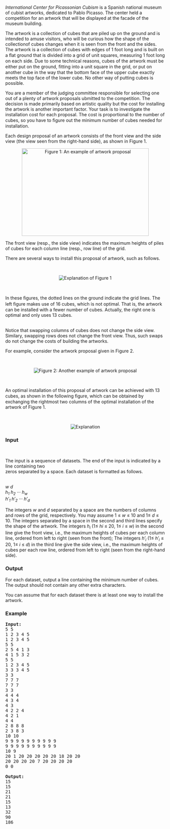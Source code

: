 <p><em>International Center for Picassonian Cubism</em> is a Spanish national museum of cubist artworks, dedicated to Pablo Picasso. The center held a competition for an artwork that will be displayed at the facade of the museum building.</p>
<p>The artwork is a collection of cubes that are piled up on the ground and is intended to amuse visitors, who will be curious how the shape of the collectionof cubes changes when it is seen from the front and the sides. The artwork is a collection of cubes with edges of 1 foot long and is built on a ﬂat ground that is divided into a grid of unit squares, measuring 1 foot long on each side. Due to some technical reasons, cubes of the artwork must be either put on the ground, ﬁtting into a unit square in the grid, or put on another cube in the way that the bottom face of the upper cube exactly meets the top face of the lower cube. No other way of putting cubes is possible.</p>
<p>You are a member of the judging committee responsible for selecting one out of a plenty of artwork proposals ubmitted to the competition. The decision is made primarily based on artistic quality but the cost for installing the artwork is another important factor. Your task is to investigate the installation cost for each proposal. The cost is proportional to the number of cubes, so you have to ﬁgure out the minimum number of cubes needed for installation.</p>
<p>Each design proposal of an artwork consists of the front view and the side view (the view seen from the right-hand side), as shown in Figure 1.</p>
<p style="text-align: center;"><img title="Figure 1: An example of artwork proposal" src="../../../content/johnm91:figure1.png" alt="Figure 1: An example of artwork proposal" width="400" height="276"></p>
<p>The front view (resp., the side view) indicates the maximum heights of piles of cubes for each column line (resp., row line) of the grid.</p>
<p>There are several ways to install this proposal of artwork, such as follows.</p>
<p>&nbsp;</p>
<p style="text-align: center;"><img title="Explanation of Figure 1" src="../../../content/johnm91:figure1exp.png" alt="Explanation of Figure 1"></p>
<p style="text-align: left;">&nbsp;</p>
<p style="text-align: left;">In these ﬁgures, the dotted lines on the ground indicate the grid lines. The left ﬁgure makes use of 16 cubes, which is not optimal. That is, the artwork can be installed with a fewer number of cubes. Actually, the right one is optimal and only uses 13 cubes.</p>
<p style="text-align: left;"><br>Notice that swapping columns of cubes does not change the side view. Similary, swapping rows does not change the front view. Thus, such swaps do not change the costs of building the artworks.</p>
<p style="text-align: left;">For example, consider the artwork proposal given in Figure 2.</p>
<p style="text-align: left;">&nbsp;</p>
<p style="text-align: center;"><img title="Figure 2: Another example of artwork proposal" src="../../../content/johnm91:figure2.png" alt="Figure 2: Another example of artwork proposal"></p>
<p style="text-align: left;">&nbsp;</p>
<p style="text-align: left;">An optimal installation of this proposal of artwork can be achieved with 13 cubes, as shown in the following ﬁgure, which can be obtained by exchanging the rightmost two columns of the optimal installation of the artwork of Figure 1.</p>
<p style="text-align: left;">&nbsp;</p>
<p style="text-align: center;"><img title="Explanation" src="../../../content/johnm91:figure2exp.png" alt="Explanation"></p>
<h3>Input</h3>
<p>&nbsp;</p>
<p>The input is a sequence of datasets. The end of the input is indicated by a line containing two<br>zeros separated by a space. Each dataset is formatted as follows.</p>
<p><br><em>w d<br>h<sub>1</sub> h<sub>2</sub> ··· h<sub>w</sub><br>h′<sub>1</sub> h′<sub>2</sub> ··· h′<sub>d</sub></em></p>
<p>The integers <em>w</em> and <em>d</em> separated by a space are the numbers of columns and rows of the grid, respectively. You may assume 1 ≤ <em>w</em> ≤ 10 and 1≤ <em>d</em> ≤ 10. The integers separated by a space in the second and third lines specify the shape of the artwork. The integers <em>h<sub>i</sub></em> (1≤ <em>hi</em> ≤ 20, 1≤<em> i </em>≤<em> w</em>) in the second line give the front view, i.e., the maximum heights of cubes per each column line, ordered from left to right (seen from the front); The integers <em>h′<sub>i</sub></em> (1≤ <em>h′<sub>i</sub></em> ≤ 20, 1≤ <em>i </em>≤ <em>d</em>) in the third line give the side view, i.e., the maximum heights of cubes per each row line, ordered from left to right (seen from the right-hand side).</p>
<h3>Output</h3>
<p>For each dataset, output a line containing the minimum number of cubes. The output should not contain any other extra characters.</p>
<p>You can assume that for each dataset there is at least one way to install the artwork.</p>
<h3>Example</h3>
<pre><strong>Input:</strong><br>5 5<br>1 2 3 4 5<br>1 2 3 4 5<br>5 5<br>2 5 4 1 3<br>4 1 5 3 2<br>5 5<br>1 2 3 4 5<br>3 3 3 4 5<br>3 3<br>7 7 7<br>7 7 7<br>3 3<br>4 4 4<br>4 3 4<br>4 3<br>4 2 2 4<br>4 2 1<br>4 4<br>2 8 8 8<br>2 3 8 3<br>10 10<br>9 9 9 9 9 9 9 9 9 9<br>9 9 9 9 9 9 9 9 9 9<br>10 9<br>20 1 20 20 20 20 20 18 20 20<br>20 20 20 20 7 20 20 20 20<br>0 0<br><br><strong>Output:</strong><br>15<br>15<br>21<br>21<br>15<br>13<br>32<br>90<br>186<br></pre>